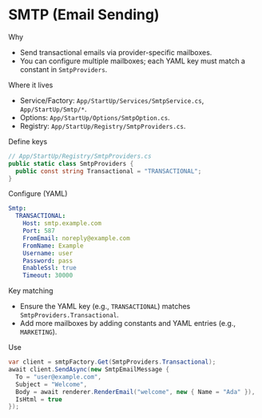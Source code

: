 # SMTP (Email Sending)

Why
- Send transactional emails via provider-specific mailboxes.
- You can configure multiple mailboxes; each YAML key must match a constant in `SmtpProviders`.

Where it lives
- Service/Factory: `App/StartUp/Services/SmtpService.cs`, `App/StartUp/Smtp/*`.
- Options: `App/StartUp/Options/SmtpOption.cs`.
- Registry: `App/StartUp/Registry/SmtpProviders.cs`.

Define keys
```csharp
// App/StartUp/Registry/SmtpProviders.cs
public static class SmtpProviders {
  public const string Transactional = "TRANSACTIONAL";
}
```

Configure (YAML)
```yaml
Smtp:
  TRANSACTIONAL:
    Host: smtp.example.com
    Port: 587
    FromEmail: noreply@example.com
    FromName: Example
    Username: user
    Password: pass
    EnableSsl: true
    Timeout: 30000
```

Key matching
- Ensure the YAML key (e.g., `TRANSACTIONAL`) matches `SmtpProviders.Transactional`.
- Add more mailboxes by adding constants and YAML entries (e.g., `MARKETING`).

Use
```csharp
var client = smtpFactory.Get(SmtpProviders.Transactional);
await client.SendAsync(new SmtpEmailMessage {
  To = "user@example.com",
  Subject = "Welcome",
  Body = await renderer.RenderEmail("welcome", new { Name = "Ada" }),
  IsHtml = true
});
```
